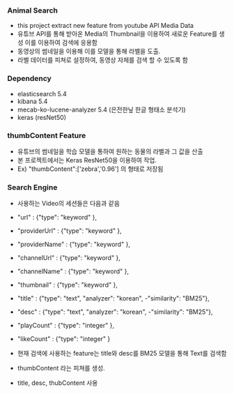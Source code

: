 ### Animal Search
- this project extract new feature from youtube API Media Data
- 유튜브 API를 통해 받아온 Media의 Thumbnail을 이용하여 새로운 Feature를 생성 이를 이용하여 검색에 응용함
- 동영상의 썸네일을 이용해 이를 모델을 통해 라벨을 도출.
- 라벨 데이터를 피쳐로 설정하여, 동영상 자체를 검색 할 수 있도록 함

### Dependency
- elasticsearch 5.4
- kibana 5.4
- mecab-ko-lucene-analyzer 5.4 (은전한닢 한글 형태소 분석기)
- keras (resNet50)

### thumbContent Feature
- 유튜브의 썸네일을 학습 모델을 통하여 원하는 동물의 라벨과 그 값을 산출
- 본 프로젝트에서는 Keras ResNet50을 이용하여 작업.
- Ex) "thumbContent":['zebra','0.96'] 의 형태로 저장됨

### Search Engine
- 사용하는 Video의 세션들은 다음과 같음
-    "url"             : {"type": "keyword" }, 
-    "providerUrl"     : {"type": "keyword" }, 
-    "providerName"    : {"type": "keyword" }, 
-    "channelUrl"      : {"type": "keyword" }, 
-    "channelName"     : {"type": "keyword" }, 
-    "thumbnail"       : {"type": "keyword" }, 
-    "title"           : {"type": "text", "analyzer": "korean", -"similarity": "BM25"}, 
-    "desc"            : {"type": "text", "analyzer": "korean", -"similarity": "BM25"}, 
-    "playCount"       : {"type": "integer" }, 
-    "likeCount"       : {"type": "integer" } 

- 현재 검색에 사용하는 feature는 title와 desc를 BM25 모델을 통해 Text를 검색함
- thumbContent 라는 피쳐를 생성.
- title, desc, thubContent 사용


